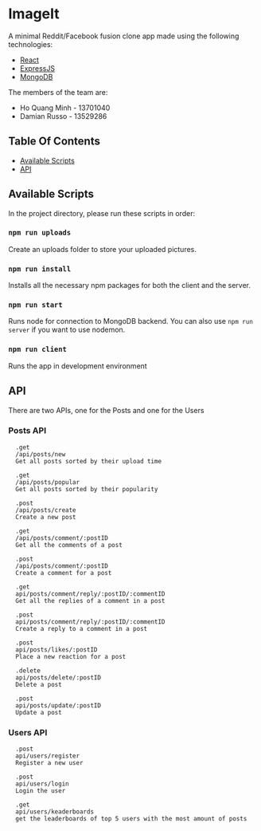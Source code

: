 # ImageIt
A minimal Reddit/Facebook fusion clone app made using the following technologies: 
* [React](https://facebook.github.io/react/)
* [ExpressJS](https://expressjs.com/)
* [MongoDB](https://www.mongodb.com/)

The members of the team are: 
* Ho Quang Minh - 13701040
* Damian Russo - 13529286

## Table Of Contents
* [Available Scripts](#available-scripts)
* [API](#api)

## Available Scripts

In the project directory, please run these scripts in order:

### `npm run uploads`

Create an uploads folder to store your uploaded pictures.<br>

### `npm run install`

Installs all the necessary npm packages for both the client and the server.

### `npm run start`

Runs node for connection to MongoDB backend.
You can also use `npm run server` if you want to use nodemon.

### `npm run client`

Runs the app in development environment

## API

There are two APIs, one for the Posts and one for the Users

### Posts API

```
  .get
  /api/posts/new
  Get all posts sorted by their upload time
  
  .get
  /api/posts/popular
  Get all posts sorted by their popularity
  
  .post
  /api/posts/create
  Create a new post
  
  .get
  /api/posts/comment/:postID
  Get all the comments of a post
  
  .post
  /api/posts/comment/:postID
  Create a comment for a post
  
  .get
  api/posts/comment/reply/:postID/:commentID
  Get all the replies of a comment in a post
  
  .post
  api/posts/comment/reply/:postID/:commentID
  Create a reply to a comment in a post
  
  .post
  api/posts/likes/:postID
  Place a new reaction for a post
  
  .delete
  api/posts/delete/:postID
  Delete a post
  
  .post
  api/posts/update/:postID
  Update a post
```

### Users API

```
  .post
  api/users/register
  Register a new user
  
  .post
  api/users/login
  Login the user
  
  .get
  api/users/keaderboards
  get the leaderboards of top 5 users with the most amount of posts
```
